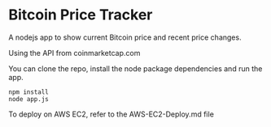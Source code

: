 # Bitcoin Price Tracker

A nodejs app to show current Bitcoin price and recent price changes.

Using the API from coinmarketcap.com

You can clone the repo, install the node package dependencies and run the app.
```
npm install
node app.js
```

To deploy on AWS EC2, refer to the AWS-EC2-Deploy.md file
